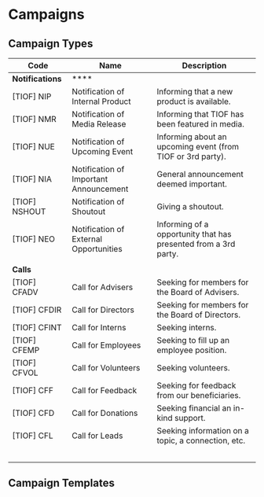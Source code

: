 # Campaigns







## Campaign Types

| Code              | Name                                   | Description                                                     |
| ----------------- | -------------------------------------- | --------------------------------------------------------------- |
| **Notifications** | ****                                   |                                                                 |
| \[TIOF] NIP       | Notification of Internal Product       | Informing that a new product is available.                      |
| \[TIOF] NMR       | Notification of Media Release          | Informing that TIOF has been featured in media.                 |
| \[TIOF] NUE       | Notification of Upcoming Event         | Informing about an upcoming event (from TIOF or 3rd party).     |
| \[TIOF] NIA       | Notification of Important Announcement | General announcement deemed important.                          |
| \[TIOF] NSHOUT    | Notification of Shoutout               | Giving a shoutout.                                              |
| \[TIOF] NEO       | Notification of External Opportunities | Informing of a opportunity that has presented from a 3rd party. |
|                   |                                        |                                                                 |
| **Calls**         |                                        |                                                                 |
| \[TIOF] CFADV     | Call for Advisers                      | Seeking for members for the Board of Advisers.                  |
| \[TIOF] CFDIR     | Call for Directors                     | Seeking for members for the Board of Directors.                 |
| \[TIOF] CFINT     | Call for Interns                       | Seeking interns.                                                |
| \[TIOF] CFEMP     | Call for Employees                     | Seeking to fill up an employee position.                        |
| \[TIOF] CFVOL     | Call for Volunteers                    | Seeking volunteers.                                             |
| \[TIOF] CFF       | Call for Feedback                      | Seeking for feedback from our beneficiaries.                    |
| \[TIOF] CFD       | Call for Donations                     | Seeking financial an in-kind support.                           |
| \[TIOF] CFL       | Call for Leads                         | Seeking information on a topic, a connection, etc.              |
|                   |                                        |                                                                 |
|                   |                                        |                                                                 |
|                   |                                        |                                                                 |
|                   |                                        |                                                                 |
|                   |                                        |                                                                 |





## Campaign Templates




